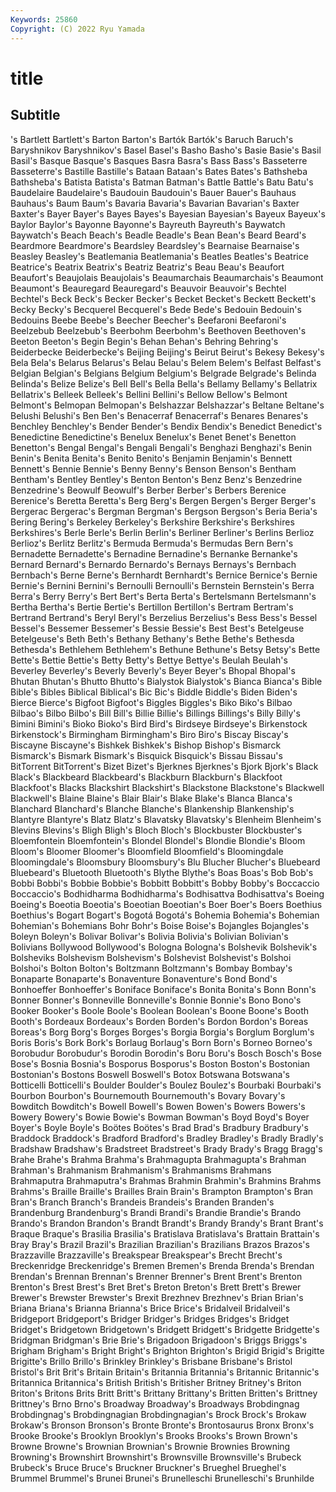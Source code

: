 ```yaml
---
Keywords: 25860
Copyright: (C) 2022 Ryu Yamada
---
```



# title

## Subtitle
's Bartlett Bartlett's Barton Barton's Bartók Bartók's Baruch Baruch's
Baryshnikov Baryshnikov's Basel Basel's Basho Basho's Basie Basie's Basil Basil's
Basque Basque's Basques Basra Basra's Bass Bass's Basseterre Basseterre's Bastille
Bastille's Bataan Bataan's Bates Bates's Bathsheba Bathsheba's Batista Batista's Batman
Batman's Battle Battle's Batu Batu's Baudelaire Baudelaire's Baudouin Baudouin's Bauer
Bauer's Bauhaus Bauhaus's Baum Baum's Bavaria Bavaria's Bavarian Bavarian's Baxter
Baxter's Bayer Bayer's Bayes Bayes's Bayesian Bayesian's Bayeux Bayeux's Baylor
Baylor's Bayonne Bayonne's Bayreuth Bayreuth's Baywatch Baywatch's Beach Beach's Beadle
Beadle's Bean Bean's Beard Beard's Beardmore Beardmore's Beardsley Beardsley's Bearnaise
Bearnaise's Beasley Beasley's Beatlemania Beatlemania's Beatles Beatles's Beatrice Beatrice's Beatrix
Beatrix's Beatriz Beatriz's Beau Beau's Beaufort Beaufort's Beaujolais Beaujolais's Beaumarchais
Beaumarchais's Beaumont Beaumont's Beauregard Beauregard's Beauvoir Beauvoir's Bechtel Bechtel's Beck
Beck's Becker Becker's Becket Becket's Beckett Beckett's Becky Becky's Becquerel
Becquerel's Bede Bede's Bedouin Bedouin's Bedouins Beebe Beebe's Beecher Beecher's
Beefaroni Beefaroni's Beelzebub Beelzebub's Beerbohm Beerbohm's Beethoven Beethoven's Beeton Beeton's
Begin Begin's Behan Behan's Behring Behring's Beiderbecke Beiderbecke's Beijing Beijing's
Beirut Beirut's Bekesy Bekesy's Bela Bela's Belarus Belarus's Belau Belau's
Belem Belem's Belfast Belfast's Belgian Belgian's Belgians Belgium Belgium's Belgrade
Belgrade's Belinda Belinda's Belize Belize's Bell Bell's Bella Bella's Bellamy
Bellamy's Bellatrix Bellatrix's Belleek Belleek's Bellini Bellini's Bellow Bellow's Belmont
Belmont's Belmopan Belmopan's Belshazzar Belshazzar's Beltane Beltane's Belushi Belushi's Ben
Ben's Benacerraf Benacerraf's Benares Benares's Benchley Benchley's Bender Bender's Bendix
Bendix's Benedict Benedict's Benedictine Benedictine's Benelux Benelux's Benet Benet's Benetton
Benetton's Bengal Bengal's Bengali Bengali's Benghazi Benghazi's Benin Benin's Benita
Benita's Benito Benito's Benjamin Benjamin's Bennett Bennett's Bennie Bennie's Benny
Benny's Benson Benson's Bentham Bentham's Bentley Bentley's Benton Benton's Benz
Benz's Benzedrine Benzedrine's Beowulf Beowulf's Berber Berber's Berbers Berenice Berenice's
Beretta Beretta's Berg Berg's Bergen Bergen's Berger Berger's Bergerac Bergerac's
Bergman Bergman's Bergson Bergson's Beria Beria's Bering Bering's Berkeley Berkeley's
Berkshire Berkshire's Berkshires Berkshires's Berle Berle's Berlin Berlin's Berliner Berliner's
Berlins Berlioz Berlioz's Berlitz Berlitz's Bermuda Bermuda's Bermudas Bern Bern's
Bernadette Bernadette's Bernadine Bernadine's Bernanke Bernanke's Bernard Bernard's Bernardo Bernardo's
Bernays Bernays's Bernbach Bernbach's Berne Berne's Bernhardt Bernhardt's Bernice Bernice's
Bernie Bernie's Bernini Bernini's Bernoulli Bernoulli's Bernstein Bernstein's Berra Berra's
Berry Berry's Bert Bert's Berta Berta's Bertelsmann Bertelsmann's Bertha Bertha's
Bertie Bertie's Bertillon Bertillon's Bertram Bertram's Bertrand Bertrand's Beryl Beryl's
Berzelius Berzelius's Bess Bess's Bessel Bessel's Bessemer Bessemer's Bessie Bessie's
Best Best's Betelgeuse Betelgeuse's Beth Beth's Bethany Bethany's Bethe Bethe's
Bethesda Bethesda's Bethlehem Bethlehem's Bethune Bethune's Betsy Betsy's Bette Bette's
Bettie Bettie's Betty Betty's Bettye Bettye's Beulah Beulah's Beverley Beverley's
Beverly Beverly's Beyer Beyer's Bhopal Bhopal's Bhutan Bhutan's Bhutto Bhutto's
Bialystok Bialystok's Bianca Bianca's Bible Bible's Bibles Biblical Biblical's Bic
Bic's Biddle Biddle's Biden Biden's Bierce Bierce's Bigfoot Bigfoot's Biggles
Biggles's Biko Biko's Bilbao Bilbao's Bilbo Bilbo's Bill Bill's Billie
Billie's Billings Billings's Billy Billy's Bimini Bimini's Bioko Bioko's Bird
Bird's Birdseye Birdseye's Birkenstock Birkenstock's Birmingham Birmingham's Biro Biro's Biscay
Biscay's Biscayne Biscayne's Bishkek Bishkek's Bishop Bishop's Bismarck Bismarck's Bismark
Bismark's Bisquick Bisquick's Bissau Bissau's BitTorrent BitTorrent's Bizet Bizet's Bjerknes
Bjerknes's Bjork Bjork's Black Black's Blackbeard Blackbeard's Blackburn Blackburn's Blackfoot
Blackfoot's Blacks Blackshirt Blackshirt's Blackstone Blackstone's Blackwell Blackwell's Blaine Blaine's
Blair Blair's Blake Blake's Blanca Blanca's Blanchard Blanchard's Blanche Blanche's
Blankenship Blankenship's Blantyre Blantyre's Blatz Blatz's Blavatsky Blavatsky's Blenheim Blenheim's
Blevins Blevins's Bligh Bligh's Bloch Bloch's Blockbuster Blockbuster's Bloemfontein Bloemfontein's
Blondel Blondel's Blondie Blondie's Bloom Bloom's Bloomer Bloomer's Bloomfield Bloomfield's
Bloomingdale Bloomingdale's Bloomsbury Bloomsbury's Blu Blucher Blucher's Bluebeard Bluebeard's Bluetooth
Bluetooth's Blythe Blythe's Boas Boas's Bob Bob's Bobbi Bobbi's Bobbie
Bobbie's Bobbitt Bobbitt's Bobby Bobby's Boccaccio Boccaccio's Bodhidharma Bodhidharma's Bodhisattva
Bodhisattva's Boeing Boeing's Boeotia Boeotia's Boeotian Boeotian's Boer Boer's Boers
Boethius Boethius's Bogart Bogart's Bogotá Bogotá's Bohemia Bohemia's Bohemian Bohemian's
Bohemians Bohr Bohr's Boise Boise's Bojangles Bojangles's Boleyn Boleyn's Bolivar
Bolivar's Bolivia Bolivia's Bolivian Bolivian's Bolivians Bollywood Bollywood's Bologna Bologna's
Bolshevik Bolshevik's Bolsheviks Bolshevism Bolshevism's Bolshevist Bolshevist's Bolshoi Bolshoi's Bolton
Bolton's Boltzmann Boltzmann's Bombay Bombay's Bonaparte Bonaparte's Bonaventure Bonaventure's Bond
Bond's Bonhoeffer Bonhoeffer's Boniface Boniface's Bonita Bonita's Bonn Bonn's Bonner
Bonner's Bonneville Bonneville's Bonnie Bonnie's Bono Bono's Booker Booker's Boole
Boole's Boolean Boolean's Boone Boone's Booth Booth's Bordeaux Bordeaux's Borden
Borden's Bordon Bordon's Boreas Boreas's Borg Borg's Borges Borges's Borgia
Borgia's Borglum Borglum's Boris Boris's Bork Bork's Borlaug Borlaug's Born
Born's Borneo Borneo's Borobudur Borobudur's Borodin Borodin's Boru Boru's Bosch
Bosch's Bose Bose's Bosnia Bosnia's Bosporus Bosporus's Boston Boston's Bostonian
Bostonian's Bostons Boswell Boswell's Botox Botswana Botswana's Botticelli Botticelli's Boulder
Boulder's Boulez Boulez's Bourbaki Bourbaki's Bourbon Bourbon's Bournemouth Bournemouth's Bovary
Bovary's Bowditch Bowditch's Bowell Bowell's Bowen Bowen's Bowers Bowers's Bowery
Bowery's Bowie Bowie's Bowman Bowman's Boyd Boyd's Boyer Boyer's Boyle
Boyle's Boötes Boötes's Brad Brad's Bradbury Bradbury's Braddock Braddock's Bradford
Bradford's Bradley Bradley's Bradly Bradly's Bradshaw Bradshaw's Bradstreet Bradstreet's Brady
Brady's Bragg Bragg's Brahe Brahe's Brahma Brahma's Brahmagupta Brahmagupta's Brahman
Brahman's Brahmanism Brahmanism's Brahmanisms Brahmans Brahmaputra Brahmaputra's Brahmas Brahmin Brahmin's
Brahmins Brahms Brahms's Braille Braille's Brailles Brain Brain's Brampton Brampton's
Bran Bran's Branch Branch's Brandeis Brandeis's Branden Branden's Brandenburg Brandenburg's
Brandi Brandi's Brandie Brandie's Brando Brando's Brandon Brandon's Brandt Brandt's
Brandy Brandy's Brant Brant's Braque Braque's Brasilia Brasilia's Bratislava Bratislava's
Brattain Brattain's Bray Bray's Brazil Brazil's Brazilian Brazilian's Brazilians Brazos
Brazos's Brazzaville Brazzaville's Breakspear Breakspear's Brecht Brecht's Breckenridge Breckenridge's Bremen
Bremen's Brenda Brenda's Brendan Brendan's Brennan Brennan's Brenner Brenner's Brent
Brent's Brenton Brenton's Brest Brest's Bret Bret's Breton Breton's Brett
Brett's Brewer Brewer's Brewster Brewster's Brexit Brezhnev Brezhnev's Brian Brian's
Briana Briana's Brianna Brianna's Brice Brice's Bridalveil Bridalveil's Bridgeport Bridgeport's
Bridger Bridger's Bridges Bridges's Bridget Bridget's Bridgetown Bridgetown's Bridgett Bridgett's
Bridgette Bridgette's Bridgman Bridgman's Brie Brie's Brigadoon Brigadoon's Briggs Briggs's
Brigham Brigham's Bright Bright's Brighton Brighton's Brigid Brigid's Brigitte Brigitte's
Brillo Brillo's Brinkley Brinkley's Brisbane Brisbane's Bristol Bristol's Brit Brit's
Britain Britain's Britannia Britannia's Britannic Britannic's Britannica Britannica's British British's
Britisher Britney Britney's Briton Briton's Britons Brits Britt Britt's Brittany
Brittany's Britten Britten's Brittney Brittney's Brno Brno's Broadway Broadway's Broadways
Brobdingnag Brobdingnag's Brobdingnagian Brobdingnagian's Brock Brock's Brokaw Brokaw's Bronson Bronson's
Bronte Bronte's Brontosaurus Bronx Bronx's Brooke Brooke's Brooklyn Brooklyn's Brooks
Brooks's Brown Brown's Browne Browne's Brownian Brownian's Brownie Brownies Browning
Browning's Brownshirt Brownshirt's Brownsville Brownsville's Brubeck Brubeck's Bruce Bruce's Bruckner
Bruckner's Brueghel Brueghel's Brummel Brummel's Brunei Brunei's Brunelleschi Brunelleschi's Brunhilde
